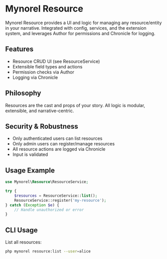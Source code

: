 # Mynorel Resource

Mynorel Resource provides a UI and logic for managing any resource/entity in your narrative. Integrated with config, services, and the extension system, and leverages Author for permissions and Chronicle for logging.

## Features
- Resource CRUD UI (see ResourceService)
- Extensible field types and actions
- Permission checks via Author
- Logging via Chronicle

## Philosophy
Resources are the cast and props of your story. All logic is modular, extensible, and narrative-centric.

## Security & Robustness
- Only authenticated users can list resources
- Only admin users can register/manage resources
- All resource actions are logged via Chronicle
- Input is validated

## Usage Example
```php
use Mynorel\Resource\ResourceService;

try {
	$resources = ResourceService::list();
	ResourceService::register('my-resource');
} catch (Exception $e) {
	// Handle unauthorized or error
}
```

## CLI Usage

List all resources:

```bash
php mynorel resource:list --user=alice
```
